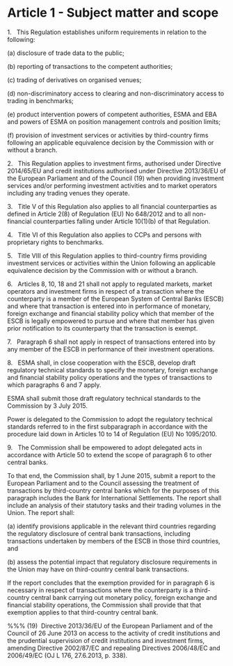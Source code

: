 # Article 1 - Subject matter and scope


1.   This Regulation establishes uniform requirements in relation to the following:

(a) disclosure of trade data to the public;

(b) reporting of transactions to the competent authorities;

(c) trading of derivatives on organised venues;

(d) non-discriminatory access to clearing and non-discriminatory access to trading in benchmarks;

(e) product intervention powers of competent authorities, ESMA and EBA and powers of ESMA on position management controls and position limits;

(f) provision of investment services or activities by third-country firms following an applicable equivalence decision by the Commission with or without a branch.

2.   This Regulation applies to investment firms, authorised under Directive 2014/65/EU and credit institutions authorised under Directive 2013/36/EU of the European Parliament and of the Council (19) when providing investment services and/or performing investment activities and to market operators including any trading venues they operate.

3.   Title V of this Regulation also applies to all financial counterparties as defined in Article 2(8) of Regulation (EU) No 648/2012 and to all non-financial counterparties falling under Article 10(1)(b) of that Regulation.

4.   Title VI of this Regulation also applies to CCPs and persons with proprietary rights to benchmarks.

5.   Title VIII of this Regulation applies to third-country firms providing investment services or activities within the Union following an applicable equivalence decision by the Commission with or without a branch.

6.   Articles 8, 10, 18 and 21 shall not apply to regulated markets, market operators and investment firms in respect of a transaction where the counterparty is a member of the European System of Central Banks (ESCB) and where that transaction is entered into in performance of monetary, foreign exchange and financial stability policy which that member of the ESCB is legally empowered to pursue and where that member has given prior notification to its counterparty that the transaction is exempt.

7.   Paragraph 6 shall not apply in respect of transactions entered into by any member of the ESCB in performance of their investment operations.

8.   ESMA shall, in close cooperation with the ESCB, develop draft regulatory technical standards to specify the monetary, foreign exchange and financial stability policy operations and the types of transactions to which paragraphs 6 and 7 apply.

ESMA shall submit those draft regulatory technical standards to the Commission by 3 July 2015.

Power is delegated to the Commission to adopt the regulatory technical standards referred to in the first subparagraph in accordance with the procedure laid down in Articles 10 to 14 of Regulation (EU) No 1095/2010.

9.   The Commission shall be empowered to adopt delegated acts in accordance with Article 50 to extend the scope of paragraph 6 to other central banks.

To that end, the Commission shall, by 1 June 2015, submit a report to the European Parliament and to the Council assessing the treatment of transactions by third-country central banks which for the purposes of this paragraph includes the Bank for International Settlements. The report shall include an analysis of their statutory tasks and their trading volumes in the Union. The report shall:

(a) identify provisions applicable in the relevant third countries regarding the regulatory disclosure of central bank transactions, including transactions undertaken by members of the ESCB in those third countries, and

(b) assess the potential impact that regulatory disclosure requirements in the Union may have on third-country central bank transactions.

If the report concludes that the exemption provided for in paragraph 6 is necessary in respect of transactions where the counterparty is a third-country central bank carrying out monetary policy, foreign exchange and financial stability operations, the Commission shall provide that that exemption applies to that third-country central bank.

%%% (19)  Directive 2013/36/EU of the European Parliament and of the Council of 26 June 2013 on access to the activity of credit institutions and the prudential supervision of credit institutions and investment firms, amending Directive 2002/87/EC and repealing Directives 2006/48/EC and 2006/49/EC (OJ L 176, 27.6.2013, p. 338).
